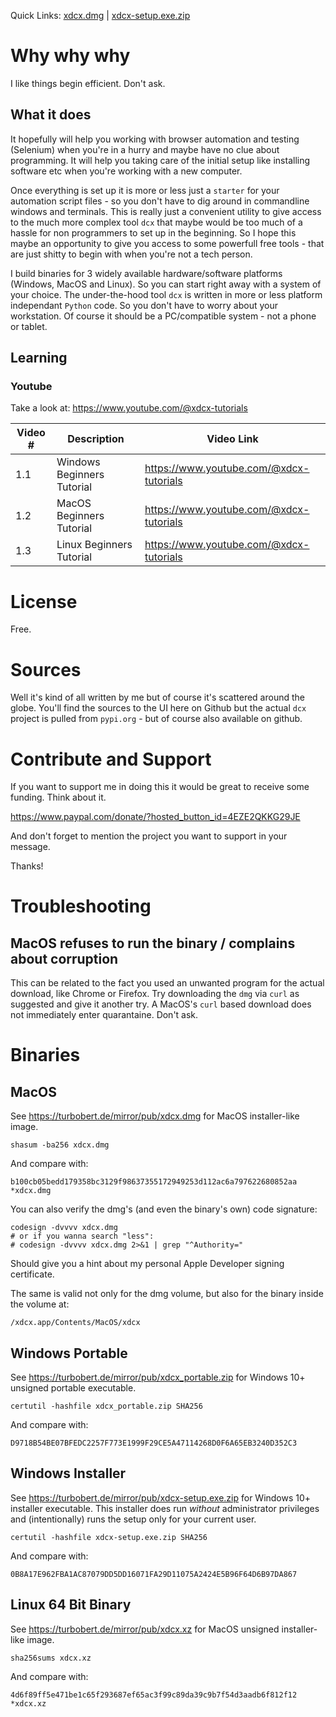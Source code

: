 Quick Links: [xdcx.dmg](https://turbobert.de/mirror/pub/xdcx.dmg) | [xdcx-setup.exe.zip](https://turbobert.de/mirror/pub/xdcx-setup.exe.zip)

# Why why why

I like things begin efficient. Don't ask.



## What it does

It hopefully will help you working with browser automation and testing (Selenium) when you're in a hurry and maybe have no clue about programming. It will help you taking care of the initial setup like installing software etc when you're working with a new computer.

Once everything is set up it is more or less just a `starter` for your automation script files - so you don't have to dig around in commandline windows and terminals. This is really just a convenient utility to give access to the much more complex tool `dcx` that maybe would be too much of a hassle for non programmers to set up in the beginning. So I hope this maybe an opportunity to give you access to some powerfull free tools - that are just shitty to begin with when you're not a tech person.

I build binaries for 3 widely available hardware/software platforms (Windows, MacOS and Linux). So you can start right away with a system of your choice. The under-the-hood tool `dcx` is written in more or less platform independant `Python` code. So you don't have to worry about your workstation. Of course it should be a PC/compatible system - not a phone or tablet.

## Learning

### Youtube

Take a look at: https://www.youtube.com/@xdcx-tutorials

| Video # | Description                | Video Link                                     |
| ------- | -------------------------- | ---------------------------------------------- |
| 1.1     | Windows Beginners Tutorial | https://www.youtube.com/@xdcx-tutorials        |
| 1.2     | MacOS Beginners Tutorial   | https://www.youtube.com/@xdcx-tutorials        |
| 1.3     | Linux Beginners Tutorial   | https://www.youtube.com/@xdcx-tutorials        |

# License

Free.

# Sources

Well it's kind of all written by me but of course it's scattered around the globe. You'll find the sources to the UI here on Github but the actual `dcx` project is pulled from `pypi.org` - but of course also available on github.


# Contribute and Support

If you want to support me in doing this it would be great to receive some funding. Think about it.

https://www.paypal.com/donate/?hosted_button_id=4EZE2QKKG29JE

And don't forget to mention the project you want to support in your message.

Thanks!

# Troubleshooting

## MacOS refuses to run the binary / complains about corruption

This can be related to the fact you used an unwanted program for the actual download, like Chrome or Firefox. Try downloading the `dmg` via `curl` as suggested and give it another try. A MacOS's `curl` based download does not immediately enter quarantaine. Don't ask.
# Binaries

## MacOS

See https://turbobert.de/mirror/pub/xdcx.dmg for MacOS installer-like image.

    shasum -ba256 xdcx.dmg

And compare with:

    b100cb05bedd179358bc3129f98637355172949253d112ac6a797622680852aa *xdcx.dmg

You can also verify the dmg's (and even the binary's own) code signature:

    codesign -dvvvv xdcx.dmg
    # or if you wanna search "less":
    # codesign -dvvvv xdcx.dmg 2>&1 | grep "^Authority="

Should give you a hint about my personal Apple Developer signing certificate.

The same is valid not only for the dmg volume, but also for the binary inside the volume at:

    /xdcx.app/Contents/MacOS/xdcx

## Windows Portable

See https://turbobert.de/mirror/pub/xdcx_portable.zip for Windows 10+ unsigned portable executable.

    certutil -hashfile xdcx_portable.zip SHA256

And compare with:

    D9718B54BE07BFEDC2257F773E1999F29CE5A47114268D0F6A65EB3240D352C3


## Windows Installer

See https://turbobert.de/mirror/pub/xdcx-setup.exe.zip for Windows 10+ installer executable. This installer does run *without* administrator privileges and (intentionally) runs the setup only for your current user.

    certutil -hashfile xdcx-setup.exe.zip SHA256

And compare with:

    0B8A17E962FBA1AC87079DD5DD16071FA29D11075A2424E5B96F64D6B97DA867

## Linux 64 Bit Binary

See https://turbobert.de/mirror/pub/xdcx.xz for MacOS unsigned installer-like image.

    sha256sums xdcx.xz

And compare with:

    4d6f89ff5e471be1c65f293687ef65ac3f99c89da39c9b7f54d3aadb6f812f12 *xdcx.xz



